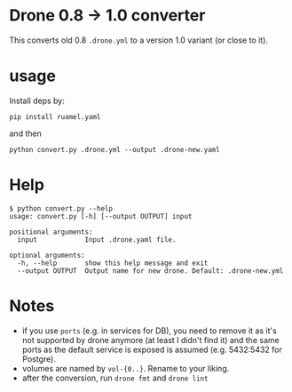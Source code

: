 # Drone 0.8 -> 1.0 converter
This converts old 0.8 `.drone.yml` to a version 1.0 variant (or close to it).

# usage
Install deps by:
```
pip install ruamel.yaml
```
and then
```
python convert.py .drone.yml --output .drone-new.yaml
```

# Help
```
$ python convert.py --help
usage: convert.py [-h] [--output OUTPUT] input

positional arguments:
  input            Input .drone.yaml file.

optional arguments:
  -h, --help       show this help message and exit
  --output OUTPUT  Output name for new drone. Default: .drone-new.yml
```

# Notes
* if you use `ports` (e.g. in services for DB), you need to remove it as it's
 not supported by drone anymore (at least I didn't find it) and the same ports
 as the default service is exposed is assumed (e.g. 5432:5432 for Postgre).
* volumes are named by `vol-{0..}`. Rename to your liking.
* after the conversion, run `drone fmt` and `drone lint`
